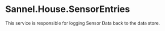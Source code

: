 # Sannel.House.SensorEntries
This service is responsible for logging Sensor Data back to the data store.
